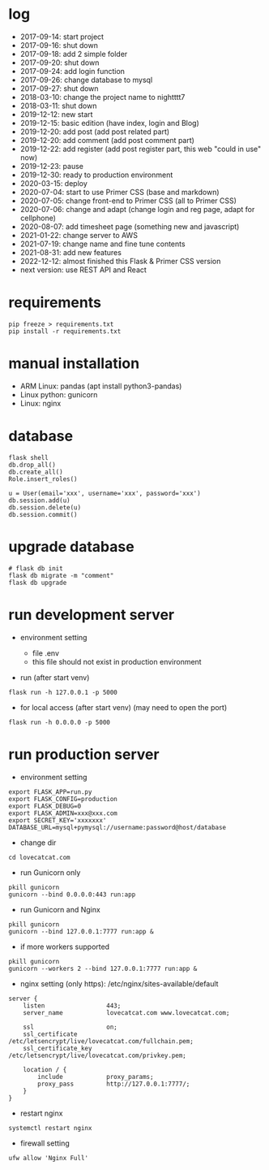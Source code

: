 # log
- 2017-09-14: start project 
- 2017-09-16: shut down
- 2017-09-18: add 2 simple folder
- 2017-09-20: shut down
- 2017-09-24: add login function
- 2017-09-26: change database to mysql
- 2017-09-27: shut down
- 2018-03-10: change the project name to nightttt7
- 2018-03-11: shut down
- 2019-12-12: new start
- 2019-12-15: basic edition (have index, login and Blog)
- 2019-12-20: add post (add post related part)
- 2019-12-20: add comment (add post comment part)
- 2019-12-22: add register (add post register part, this web "could in use" now)
- 2019-12-23: pause
- 2019-12-30: ready to production environment
- 2020-03-15: deploy
- 2020-07-04: start to use Primer CSS (base and markdown)
- 2020-07-05: change front-end to Primer CSS (all to Primer CSS)
- 2020-07-06: change and adapt (change login and reg page, adapt for cellphone)
- 2020-08-07: add timesheet page (something new and javascript)
- 2021-01-22: change server to AWS
- 2021-07-19: change name and fine tune contents
- 2021-08-31: add new features
- 2022-12-12: almost finished this Flask & Primer CSS version
- next version: use REST API and React

# requirements
```
pip freeze > requirements.txt
pip install -r requirements.txt
```

# manual installation
- ARM Linux: pandas (apt install python3-pandas)
- Linux python: gunicorn
- Linux: nginx

# database
```
flask shell
db.drop_all()
db.create_all()
Role.insert_roles()

u = User(email='xxx', username='xxx', password='xxx')
db.session.add(u)
db.session.delete(u)
db.session.commit()
```

# upgrade database
```
# flask db init
flask db migrate -m "comment"
flask db upgrade
```

# run development server
- environment setting
    - file .env
    - this file should not exist in production environment

- run (after start venv)
```
flask run -h 127.0.0.1 -p 5000
```

- for local access (after start venv) (may need to open the port)
```
flask run -h 0.0.0.0 -p 5000
```

# run production server
- environment setting
```
export FLASK_APP=run.py
export FLASK_CONFIG=production
export FLASK_DEBUG=0
export FLASK_ADMIN=xxx@xxx.com
export SECRET_KEY='xxxxxxx'
DATABASE_URL=mysql+pymysql://username:password@host/database
```

- change dir
```
cd lovecatcat.com
```

- run Gunicorn only

```
pkill gunicorn
gunicorn --bind 0.0.0.0:443 run:app
```

- run Gunicorn and Nginx
```
pkill gunicorn
gunicorn --bind 127.0.0.1:7777 run:app &
```

- if more workers supported
```
pkill gunicorn
gunicorn --workers 2 --bind 127.0.0.1:7777 run:app &
```

- nginx setting (only https): /etc/nginx/sites-available/default
```
server {
    listen                 443;
    server_name            lovecatcat.com www.lovecatcat.com;

    ssl                    on;
    ssl_certificate        /etc/letsencrypt/live/lovecatcat.com/fullchain.pem;
    ssl_certificate_key    /etc/letsencrypt/live/lovecatcat.com/privkey.pem;

    location / {
        include            proxy_params;
        proxy_pass         http://127.0.0.1:7777/;
    }
}
```

- restart nginx
```
systemctl restart nginx
```

- firewall setting
```
ufw allow 'Nginx Full'
```

